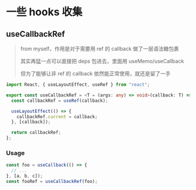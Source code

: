 # 一些 hooks 收集

## useCallbackRef

> from myself，作用是对于需要用 ref 的 callback 做了一层语法糖包裹
>
> 其实再猛一点可以直接把 deps 包进去，里面用 useMemo/useCallback
>
> 但为了能够让非 ref 的 callback 依然能正常使用，就还是留了一手

```typescript
import React, { useLayoutEffect, useRef } from "react";

export const useCallbackRef = <T = (args: any) => void>(callback: T) => {
  const callbackRef = useRef(callback);

  useLayoutEffect(() => {
    callbackRef.current = callback;
  }, [callback]);

  return callbackRef;
};
```

### Usage

```typescript
const foo = useCallback(() => {
  // ...
}, [a, b, c]);
const fooRef = useCallbackRef(foo);
```
